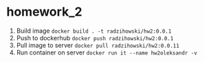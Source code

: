 # homework_2
1) Build image
```docker build . -t radzihowski/hw2:0.0.1```
2) Push to dockerhub
```docker push radzihowski/hw2:0.0.1```
3) Pull image to server
```docker pull radzihowski/hw2:0.0.11```
4) Run container on server
```docker run it --name hw2oleksandr -v```